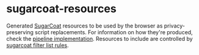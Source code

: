 # sugarcoat-resources

Generated [SugarCoat](https://brave.com/wp-content/uploads/2021/06/sugarcoat-ccs-2021.pdf) resources to be used by the browser as privacy-preserving script replacements. For information on how they're produced, check the [pipeline implementation](https://github.com/brave-experiments/sugarcoat-pipeline/). Resources to include are controlled by [sugarcoat filter list rules](https://github.com/brave/adblock-lists/blob/master/brave-lists/brave-sugarcoat.txt). 

